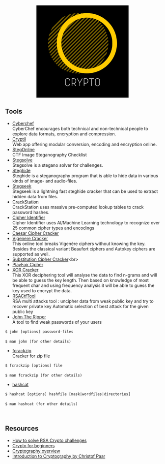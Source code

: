 <p align="center"> 
 <img src="https://github.com/fralabi/images/blob/main/CRYPTO.png" height="300" width="300"  style="align:center">
</p>

## Tools
- [Cyberchef](https://gchq.github.io/CyberChef)<br>
CyberChef encourages both technical and non-technical people to explore data formats, encryption and compression.<br>
- [Cryptii](https://cryptii.com/)<br>
Web app offering modular conversion, encoding and encryption online.<br>
- [StegOnline](https://stegonline.georgeom.net/)<br>
CTF Image Steganography Checklist <br>
- [Stegsolve](https://www.aldeid.com/wiki/Stegsolve)<br>
Stegsolve is a stegano solver for challenges.<br>
- [Steghide](http://steghide.sourceforge.net/)<br>
Steghide is a steganography program that is able to hide data in various kinds of image- and audio-files.<br>
- [Stegseek](https://github.com/RickdeJager/stegseek)<br>
Stegseek is a lightning fast steghide cracker that can be used to extract hidden data from files.<br>
- [CrackStation](https://crackstation.net/)<br>
CrackStation uses massive pre-computed lookup tables to crack password hashes.<br>
- [Cipher Identifier](https://www.boxentriq.com/code-breaking/cipher-identifier)<br>
Cipher Identifier uses AI/Machine Learning technology to recognize over 25 common cipher types and encodings
- [Caesar Cipher Cracker](https://www.nayuki.io/page/automatic-caesar-cipher-breaker-javascript)<br>
- [Vigenere Cracker](https://www.guballa.de/vigenere-solver)<br>
This online tool breaks Vigenère ciphers without knowing the key. Besides the classical variant Beaufort ciphers and Autokey ciphers are supported as well.<br>
- [Substitution Cipher Cracker](https://planetcalc.com/8047/#:~:text=In%20cryptography%2C%20a%20substitution%20cipher%20is%20a%20method,letters%2C%20mixtures%20of%20the%20above%2C%20and%20so%20forth.)<br>
- [PlayFair Cipher](https://www.boxentriq.com/code-breaking/playfair-cipher)<br>
- [XOR Cracker](https://wiremask.eu/tools/xor-cracker/)<br>
This XOR deciphering tool will analyse the data to find n-grams and will be able to guess the key length.
Then based on knowledge of most frequent char and using frequency analysis it will be able to guess the key used to encrypt the data. <br>
- [RSACtfTool](https://github.com/Ganapati/RsaCtfTool) <br>
RSA multi attacks tool : uncipher data from weak public key and try to recover private key Automatic selection of best attack for the given public key <br>
- [John The Ripper](https://tools.kali.org/password-attacks/john) <br>
A tool to find weak passwords of your users <br>
```
$ john [options] password-files

$ man john (for other details)
```
- [fcrackzip](https://www.kali.org/tools/fcrackzip/) <br>
Cracker for zip file <br>
```
$ fcrackzip [options] file

$ man fcrackzip (for other details)
```
- [hashcat](https://hashcat.net/hashcat/) <br>
```
$ hashcat [options] hashfile [mask|wordfiles|directories]

$ man hashcat (for other details)
```
<br>

## Resources

- [How to solve RSA Crypto challenges](https://www.amazingtricks.in/how-to-solve-rsa-crypto-challenges-in-ctfs/)
- [Crypto for beginners](https://charcharbinks.com/post/ctf_crypto_for_beginners/)
- [Cryptography overview](https://ctf101.org/cryptography/overview/)
- [Introduction to Cryptography by Christof Paar](https://www.youtube.com/channel/UC1usFRN4LCMcfIV7UjHNuQg)
